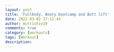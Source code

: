 ```yaml
---
layout: post
title: 'Fullbody, Booty bootcamp and Butt lift'
date: 2022-03-02 17:12:43
author: multishiv19
comments: true
category: [workouts]
tags: [Workout]
description: 
---
```


<div width='100%' class='strava-embed-placeholder' data-embed-type='activity' data-embed-id='6759692882'></div>
<script src='https://strava-embeds.com/embed.js'></script>
